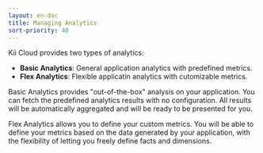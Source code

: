 ```yaml
---
layout: en-doc
title: Managing Analytics
sort-priority: 40
---
```

Kii Cloud provides two types of analytics:

* **Basic Analytics**: General application analytics with predefined metrics.
* **Flex Analytics**: Flexible applicatin analytics with cutomizable metrics.

Basic Analytics provides "out-of-the-box" analysis on your application. You can
fetch the predefined analytics results with no configuration. All results will
be automatically aggregated and will be ready to be presented for you.

Flex Analytics allows you to define your custom metrics. You will be able to
define your metrics based on the data generated by your application, with the
flexibility of letting you freely define facts and dimensions.

